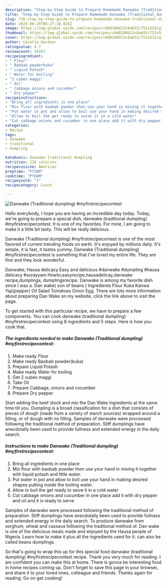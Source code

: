 ```yaml
---
description: "Step-by-Step Guide to Prepare Homemade Danwake (Traditional dumpling) #myfirstrecipecontest"
title: "Step-by-Step Guide to Prepare Homemade Danwake (Traditional dumpling) #myfirstrecipecontest"
slug: 716-step-by-step-guide-to-prepare-homemade-danwake-traditional-dumpling-myfirstrecipecontest
date: 2020-08-26T06:27:18.834Z
image: https://img-global.cpcdn.com/recipes/c0d0100d13c0a032/751x532cq70/danwake-traditional-dumpling-myfirstrecipecontest-recipe-main-photo.jpg
thumbnail: https://img-global.cpcdn.com/recipes/c0d0100d13c0a032/751x532cq70/danwake-traditional-dumpling-myfirstrecipecontest-recipe-main-photo.jpg
cover: https://img-global.cpcdn.com/recipes/c0d0100d13c0a032/751x532cq70/danwake-traditional-dumpling-myfirstrecipecontest-recipe-main-photo.jpg
author: Cecelia Gardner
ratingvalue: 4.7
reviewcount: 16157
recipeingredient:
- " Flour"
- " Baobab powderkuka"
- " Liquid Potash"
- " Water for boiling"
- "2 cubes maggi"
- " Oil"
- " Cabbage onions and cocumber"
- " Dry pepper"
recipeinstructions:
- "Bring all ingredients in one place"
- "Mix flour with baobab powder then use your hand in mixing it together with liquid potash and little water."
- "Put water in pot and allow to boil use your hand in making desired shapes putting inside the boiling water."
- "Allow to boil the get ready to seive it in a cold water"
- "Cut cabbage onions and cucumber in one place add it with dry pepper and oil and it is ready to serve"
categories:
- Recipe
tags:
- danwake
- traditional
- dumpling

katakunci: danwake traditional dumpling 
nutrition: 228 calories
recipecuisine: American
preptime: "PT20M"
cooktime: "PT60M"
recipeyield: "1"
recipecategory: Lunch

---
```



![Danwake (Traditional dumpling) #myfirstrecipecontest](https://img-global.cpcdn.com/recipes/c0d0100d13c0a032/751x532cq70/danwake-traditional-dumpling-myfirstrecipecontest-recipe-main-photo.jpg)

Hello everybody, I hope you are having an incredible day today. Today, we're going to prepare a special dish, danwake (traditional dumpling) #myfirstrecipecontest. It is one of my favorites. For mine, I am going to make it a little bit tasty. This will be really delicious.

Danwake (Traditional dumpling) #myfirstrecipecontest is one of the most favored of current trending foods on earth. It's enjoyed by millions daily. It's simple, it is fast, it tastes yummy. Danwake (Traditional dumpling) #myfirstrecipecontest is something that I've loved my entire life. They are fine and they look wonderful.

Danwake; Hausa delicacy Easy and delicious #danwake #dumpling #hausa delicacy #surayyam Howto,easyrecipe,hausadelicay,danwake recipe,dumplings, dumplingsrecipe. Danwake is among my favorite dish since I was a. Dan wake( son of beans ) Ingredients Flour Kuka Kanwa Yaji(pepper) Oil Salad Tomatoes Onion Egg. There are lots more information about preparing Dan Wake on my website, click the link above to visit the page.


To get started with this particular recipe, we have to prepare a few components. You can cook danwake (traditional dumpling) #myfirstrecipecontest using 8 ingredients and 5 steps. Here is how you cook that.

<!--inarticleads1-->

##### The ingredients needed to make Danwake (Traditional dumpling) #myfirstrecipecontest:

1. Make ready  Flour
1. Make ready  Baobab powder(kuka)
1. Prepare  Liquid Potash
1. Make ready  Water for boiling
1. Get 2 cubes maggi
1. Take  Oil
1. Prepare  Cabbage, onions and cocumber
1. Prepare  Dry pepper


Start adding the beef stock and mix the Dan Wake ingredients at the same time till you. Dumpling is a broad classification for a dish that consists of pieces of dough (made from a variety of starch sources) wrapped around a filling, or of dough with no filling. Samples of danwake were processed following the traditional method of preparation. Stiff dumplings have anecdotally been used to provide fullness and extended energy in the daily search. 

<!--inarticleads2-->

##### Instructions to make Danwake (Traditional dumpling) #myfirstrecipecontest:

1. Bring all ingredients in one place
1. Mix flour with baobab powder then use your hand in mixing it together with liquid potash and little water.
1. Put water in pot and allow to boil use your hand in making desired shapes putting inside the boiling water.
1. Allow to boil the get ready to seive it in a cold water
1. Cut cabbage onions and cucumber in one place add it with dry pepper and oil and it is ready to serve


Samples of danwake were processed following the traditional method of preparation. Stiff dumplings have anecdotally been used to provide fullness and extended energy in the daily search. To produce danwake from sorghum, wheat and cassava following the traditional method of. Dan wake is one of the delicious meals made and enjoyed by the Hausa people of Nigeria. Learn how to make it plus all the ingredients used for it. can also be called beans dumplings. 

So that's going to wrap this up for this special food danwake (traditional dumpling) #myfirstrecipecontest recipe. Thank you very much for reading. I am confident you can make this at home. There is gonna be interesting food in home recipes coming up. Don't forget to save this page in your browser, and share it to your loved ones, colleague and friends. Thanks again for reading. Go on get cooking!
